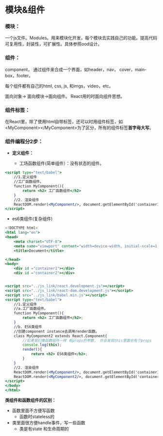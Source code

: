 # 模块&组件

### 模块： 

一个js文件。Modules。用来模块化开发，每个模块去实践自己的功能。提高代码可复用性，封装性，可扩展性。具体参照ood设计。

### 组件：

component， 通过组件来合成一个界面，如header，nav， cover，main-box，footer。 

每个组件都有自己的html, css, js, 和imgs，video，etc。 



面向对象-&gt; 面向模块-&gt;面向组件。 React用的时面向组件思想。

### 组件标签：

在React里，除了使用html自带标签，还可以时用组件标签，如&lt;MyComponent&gt;&lt;/MyComponent&gt;为了区分，所有的组件标签**首字母大写**。

### 组件编程分2步：

* **定义组件：**

  * 工场函数组件\(简单组件）：没有状态的组件。

```jsx
<script type="text/babel">
    //1.定义组件
    //工厂函数组件。
    function MyComponent(){
        return <h2> 工厂函数组件</h2>
    }
    //2. 渲染组件
    ReactDOM.render(<MyComponent/>, document.getElementById('container1'))
</script>

```

* es6类组件\(复杂组件\)

```jsx
<!DOCTYPE html>
<html lang="en">
<head>
    <meta charset="UTF-8">
    <meta name="viewport" content="width=device-width, initial-scale=1.0">
    <title>Document</title>

</head>
<body>
    <div id ="container1"></div>
    <div id ="container2"></div>


<script src="../js_link/react.development.js"></script>
<script src="../js_link/react-dom.development.js"></script>
<script src="../js_link/babel.min.js"></script>
<script type="text/babel">
    //1.定义组件
    //a.工厂函数组件。
    function MyComponent(){
        return <h2> 工厂函数组件</h2>;
    }
    //b. ES6类组件
    //创建component instance去调用render函数。
    class MyComponent2 extends React.Component{
        //如果我们像函数组件一样 有props的参数， 你会发现this里面也有个props
        console.log(this);
        render(){
            return <h2> ES6类组件</h2>;
        }
    }
    //2. 渲染组件
    ReactDOM.render(<MyComponent/>, document.getElementById('container1'));
    ReactDOM.render(<MyComponent2/>, document.getElementById('container2'));
</script>
</body>
</html>
```

**类组件和函数组件的区别：**

* 函数里面不方便写函数
  * 函数时stateless的
* 类里面很方便handle事件，写一些函数
  * 类是有state 和生命周期的

